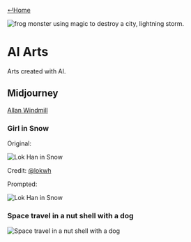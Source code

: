 [↵Home](https://www.totalimagine.com/)

<img alt="frog monster using magic to destroy a city, lightning storm." max-height="512" src="https://cdn.midjourney.com/bc06943e-3320-48ab-a552-5c52f16dbdd7/grid_0.png"/>

# AI Arts

Arts created with AI.

## Midjourney

[Allan Windmill](https://www.midjourney.com/app/users/685667891794018382/)

### Girl in Snow

Original:

<img alt="Lok Han in Snow" max-height="512" src="https://images.totalimagine.com/Photos/People/Lok_Han_In_Snow.jpg"/>

<emphasis>Credit: [@lokwh](https://www.instagram.com/lokwh/)</emphasis>

Prompted:

<img alt="Lok Han in Snow" max-height="512" src="https://images.totalimagine.com/Midjourney/20221222_girl_in_snow.jpg"/>

### Space travel in a nut shell with a dog

<img alt="Space travel in a nut shell with a dog" max-height="512" src="https://cdn.midjourney.com/208a7374-a35e-4448-aae0-e95b4ed9a133/grid_0.png"/>